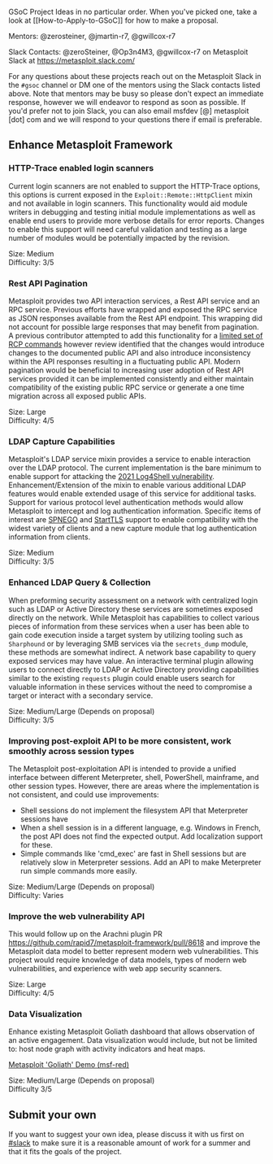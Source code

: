 GSoC Project Ideas in no particular order. When you've picked one, take a look at [[How-to-Apply-to-GSoC]] for how to make a proposal.

Mentors: @zerosteiner, @jmartin-r7, @gwillcox-r7

Slack Contacts: @zeroSteiner, @Op3n4M3, @gwillcox-r7 on Metasploit Slack at <https://metasploit.slack.com/>

For any questions about these projects reach out on the Metasploit Slack in the `#gsoc` channel or DM one of the mentors using the Slack contacts listed above. Note that mentors may be busy so please don't expect an immediate response, however we will endeavor to respond as soon as possible. If you'd prefer not to join Slack, you can also email msfdev [@] metasploit [dot] com and we will respond to your questions there if email is preferable.

## Enhance Metasploit Framework

### HTTP-Trace enabled login scanners

Current login scanners are not enabled to support the HTTP-Trace options, this options is current exposed in the `Exploit::Remote::HttpClient` mixin and not available in login scanners. This functionality would aid module writers in debugging and testing initial module implementations as well as enable end users to provide more verbose details for error reports. Changes to enable this support will need careful validation and testing as a large number of modules would be potentially impacted by the revision.

Size: Medium  
Difficulty: 3/5

### Rest API Pagination

Metasploit provides two API interaction services, a Rest API service and an RPC service. Previous efforts have wrapped and exposed the RPC service as JSON responses available from the Rest API endpoint. This wrapping did not account for possible large responses that may benefit from pagination. A previous contributor attempted to add this functionality for a [limited set of RCP commands](https://github.com/rapid7/metasploit-framework/pull/13439) however review identified that the changes would introduce changes to the documented public API and also introduce inconsistency within the API responses resulting in a fluctuating public API. Modern pagination would be beneficial to increasing user adoption of Rest API services provided it can be implemented consistently and either maintain compatibility of the existing public RPC service or generate a one time migration across all exposed public APIs.

Size: Large  
Difficulty: 4/5

### LDAP Capture Capabilities

Metasploit's LDAP service mixin provides a service to enable interaction over the LDAP protocol. The current implementation is the bare minimum to enable support for attacking the [2021 Log4Shell vulnerability](). Enhancement/Extension of the mixin to enable various additional LDAP features would enable extended usage of this service for additional tasks. Support for various protocol level authentication methods would allow Metasploit to intercept and log authentication information. Specific items of interest are [SPNEGO](https://en.wikipedia.org/wiki/SPNEGO) and [StartTLS](https://ldapwiki.com/wiki/StartTLS) support to enable compatibility with the widest variety of clients and a new capture module that log authentication information from clients.

Size: Medium  
Difficulty: 3/5

### Enhanced LDAP Query & Collection

When preforming security assessment on a network with centralized login such as LDAP or Active Directory these services are sometimes exposed directly on the network. While Metasploit has capabilities to collect various pieces of information from these services when a user has been able to gain code execution inside a target system by utilizing tooling such as `Sharphound` or by leveraging SMB services via the `secrets_dump` module, these methods are somewhat indirect. A network base capability to query exposed services may have value. An interactive terminal plugin allowing users to connect directly to LDAP or Active Directory providing capabilities similar to the existing `requests` plugin could enable users search for valuable information in these services without the need to compromise a target or interact with a secondary service. 

Size: Medium/Large (Depends on proposal)  
Difficulty: 3/5

### Improving post-exploit API to be more consistent, work smoothly across session types

The Metasploit post-exploitation API is intended to provide a unified interface between different Meterpreter, shell, PowerShell, mainframe, and other session types. However, there are areas where the implementation is not consistent, and could use improvements:

 * Shell sessions do not implement the filesystem API that Meterpreter sessions have
 * When a shell session is in a different language, e.g. Windows in French, the post API does not find the expected output. Add localization support for these.
 * Simple commands like 'cmd_exec' are fast in Shell sessions but are relatively slow in Meterpreter sessions. Add an API to make Meterpreter run simple commands more easily.

Size: Medium/Large (Depends on proposal)  
Difficulty: Varies

### Improve the web vulnerability API

This would follow up on the Arachni plugin PR <https://github.com/rapid7/metasploit-framework/pull/8618> and improve the Metasploit data model to better represent modern web vulnerabilities. This project would require knowledge of data models, types of modern web vulnerabilities, and experience with web app security scanners.

Size: Large  
Difficulty: 4/5

### Data Visualization

Enhance existing Metasploit Goliath dashboard that allows observation of an active engagement. Data visualization would include, but not be limited to: host node graph with activity indicators and heat maps.

[Metasploit 'Goliath' Demo (msf-red)](https://www.youtube.com/watch?v=hvuy6A-ie1g&feature=youtu.be&t=176)

Size: Medium/Large (Depends on proposal)  
Difficulty 3/5

## Submit your own

If you want to suggest your own idea, please discuss it with us first on [#slack](https://https://metasploit.com/slack) to make sure it is a reasonable amount of work for a summer and that it fits the goals of the project.
